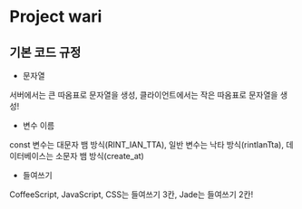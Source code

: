 # Project wari

## 기본 코드 규정

+ 문자열

서버에서는 큰 따옴표로 문자열을 생성, 클라이언트에서는 작은 따옴표로 문자열을 생성!

+ 변수 이름

const 변수는 대문자 뱀 방식(RINT_IAN_TTA), 일반 변수는 낙타 방식(rintIanTta), 데이터베이스는 소문자 뱀 방식(create_at)

+ 들여쓰기

CoffeeScript, JavaScript, CSS는 들여쓰기 3칸, Jade는 들여쓰기 2칸!
